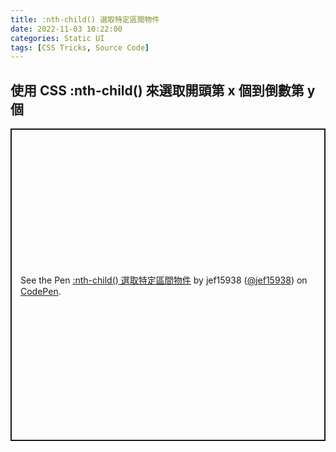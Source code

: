 ```yaml
---
title: :nth-child() 選取特定區間物件
date: 2022-11-03 10:22:00
categories: Static UI
tags: [CSS Tricks, Source Code]
---
```


## 使用 CSS :nth-child() 來選取開頭第 x 個到倒數第 y 個

<p class="codepen" data-height="500" data-default-tab="result" data-slug-hash="GRmQeRO" data-user="jef15938" style="height: 500px; box-sizing: border-box; display: flex; align-items: center; justify-content: center; border: 2px solid; margin: 1em 0; padding: 1em;">
  <span>See the Pen <a href="https://codepen.io/jef15938/pen/GRmQeRO">
  :nth-child() 選取特定區間物件</a> by jef15938 (<a href="https://codepen.io/jef15938">@jef15938</a>)
  on <a href="https://codepen.io">CodePen</a>.</span>
</p>
<script async src="https://cpwebassets.codepen.io/assets/embed/ei.js"></script>